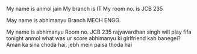My name is anmol jain
My branch is IT
My room no. is JCB 235

May name is abhimanyu
Branch MECH ENGG.

My name is abhimanyu
Room no. JCB 235
rajyavardhan singh will play fifa tonight
anmol what was ur score 
abhimanyu ki girlfriend kab banegei?
Aman ka sina choda hai, jebh mein paisa thoda hai
